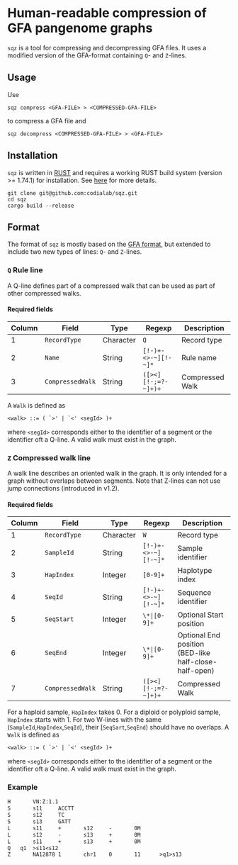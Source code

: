 # Human-readable compression of GFA pangenome graphs

`sqz` is a tool for compressing and decompressing GFA files. It uses a modified version of the GFA-format containing `Q`- and `Z`-lines.

## Usage

Use
```
sqz compress <GFA-FILE> > <COMPRESSED-GFA-FILE>
```
to compress a GFA file and
```
sqz decompress <COMPRESSED-GFA-FILE> > <GFA-FILE>
```

## Installation
`sqz` is written in [RUST](https://rust-lang.org) and requires a working RUST build system (version >= 1.74.1) for installation. See [here](https://www.rust-lang.org/tools/install) for more details.

```
git clone git@github.com:codialab/sqz.git
cd sqz
cargo build --release
```

## Format
The format of `sqz` is mostly based on the [GFA format](https://gfa-spec.github.io/GFA-spec/GFA1.html), but extended to include two new types of lines: `Q`- and `Z`-lines.
### `Q` Rule line

A Q-line defines part of a compressed walk that can be used as part of other
compressed walks.

#### Required fields

| Column | Field             | Type      | Regexp              | Description
|--------|-------------------|-----------|---------------------|------------
| 1      | `RecordType`      | Character | `Q`                 | Record type
| 2      | `Name`            | String    | `[!-)+-<>-~][!-~]*` | Rule name
| 3      | `CompressedWalk`  | String    | `([><][!-;=?-~]+)+` | Compressed Walk

A `Walk` is defined as
```txt
<walk> ::= ( `>' | `<' <segId> )+
```
where `<segId>` corresponds either to the identifier of a segment or the
identifier oft a Q-line. A valid walk must exist in the graph.


### `Z` Compressed walk line

A walk line describes an oriented walk in the graph. It is only intended for a
graph without overlaps between segments.
Note that Z-lines can not use jump connections (introduced in v1.2).

#### Required fields

| Column | Field             | Type      | Regexp                   | Description
|--------|-------------------|-----------|--------------------------|------------
| 1      | `RecordType`      | Character | `W`                      | Record type
| 2      | `SampleId`        | String    | `[!-)+-<>-~][!-~]*`      | Sample identifier
| 3      | `HapIndex`        | Integer   | `[0-9]+`                 | Haplotype index
| 4      | `SeqId`           | String    | `[!-)+-<>-~][!-~]*`      | Sequence identifier
| 5      | `SeqStart`        | Integer   | `\*\|[0-9]+`             | Optional Start position
| 6      | `SeqEnd`          | Integer   | `\*\|[0-9]+`             | Optional End position (BED-like half-close-half-open)
| 7      | `CompressedWalk`  | String    | `([><][!-;=?-~]+)+`      | Compressed Walk

For a haploid sample, `HapIndex` takes 0. For a diploid or polyploid sample,
`HapIndex` starts with 1. For two W-lines with the same
(`SampleId`,`HapIndex`,`SeqId`), their [`SeqSart`,`SeqEnd`) should have no
overlaps. A `Walk` is defined as
```txt
<walk> ::= ( `>' | `<' <segId> )+
```
where `<segId>` corresponds either to the identifier of a segment or the
identifier oft a Q-line. A valid walk must exist in the graph.

### Example

```txt
H       VN:Z:1.1
S       s11     ACCTT
S       s12     TC
S       s13     GATT
L       s11     +       s12     -       0M
L       s12     -       s13     +       0M
L       s11     +       s13     +       0M
Q   q1  >s11<s12
Z       NA12878 1       chr1    0       11      >q1>s13

